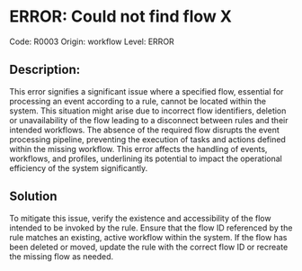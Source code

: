 # ERROR: Could not find flow X

Code: R0003
Origin: workflow
Level: ERROR

## Description:

This error signifies a significant issue where a specified flow, essential for processing an event according to a rule,
cannot be located within the system. This situation might arise due to incorrect flow identifiers, deletion or
unavailability of the flow leading to a disconnect between rules and their intended workflows. The
absence of the required flow disrupts the event processing pipeline, preventing the execution of tasks and actions
defined within the missing workflow. This error affects the handling of events, workflows, and profiles, underlining its
potential to impact the operational efficiency of the system significantly.

## Solution

To mitigate this issue, verify the existence and accessibility of the flow intended to be invoked by the rule. Ensure
that the flow ID referenced by the rule matches an existing, active workflow within the system. If the flow has been
deleted or moved, update the rule with the correct flow ID or recreate the missing flow as needed. 